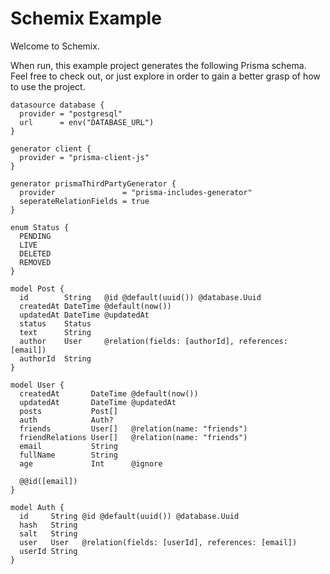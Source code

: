 # Schemix Example

Welcome to Schemix.

When run, this example project generates the following Prisma schema. Feel free to check out, or just explore in order to gain a better grasp of how to use the project.

```prisma
datasource database {
  provider = "postgresql"
  url      = env("DATABASE_URL")
}

generator client {
  provider = "prisma-client-js"
}

generator prismaThirdPartyGenerator {
  provider               = "prisma-includes-generator"
  seperateRelationFields = true
}

enum Status {
  PENDING
  LIVE
  DELETED
  REMOVED
}

model Post {
  id        String   @id @default(uuid()) @database.Uuid
  createdAt DateTime @default(now())
  updatedAt DateTime @updatedAt
  status    Status
  text      String
  author    User     @relation(fields: [authorId], references: [email])
  authorId  String
}

model User {
  createdAt       DateTime @default(now())
  updatedAt       DateTime @updatedAt
  posts           Post[]
  auth            Auth?
  friends         User[]   @relation(name: "friends")
  friendRelations User[]   @relation(name: "friends")
  email           String
  fullName        String
  age             Int      @ignore

  @@id([email])
}

model Auth {
  id     String @id @default(uuid()) @database.Uuid
  hash   String
  salt   String
  user   User   @relation(fields: [userId], references: [email])
  userId String
}

```
